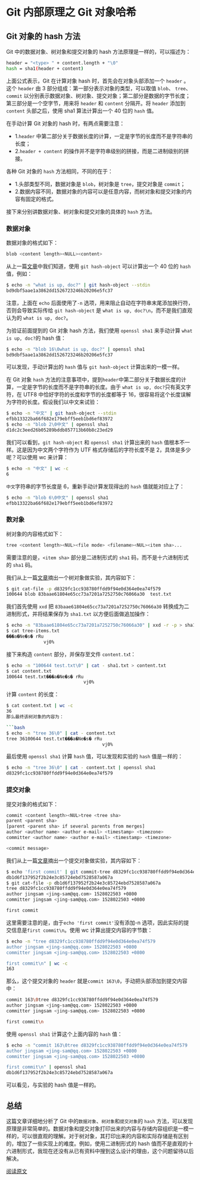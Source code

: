 <!--
 * @Description: Git文件
 * @Author: xiehuaqiang
 * @FilePath: \kaka-blog\src\docs\kaka\git\Git内部原理之Git对象hash.md
 * @Date: 2021-07-31 19:31:23
 * @LastEditTime: 2021-07-31 20:23:12
-->

# Git 内部原理之 Git 对象哈希

## Git 对象的 hash 方法

Git 中的数据对象、树对象和提交对象的 hash 方法原理是一样的，可以描述为：

```bash
header = "<type> " + content.length + "\0"
hash = sha1(header + content)
```

上面公式表示，Git 在计算对象 hash 时，首先会在对象头部添加一个 `header` 。这个 `header` 由 3 部分组成：第一部分表示对象的类型，可以取值 `blob`、 `tree`、 `commit` 以分别表示数据对象、树对象、提交对象；第二部分是数据的字节长度；第三部分是一个空字节，用来将 `header` 和 `content` 分隔开。将 `header` 添加到 `content` 头部之后，使用 sha1 算法计算出一个 40 位的 `hash` 值。

在手动计算 Git 对象的 hash 时，有两点需要注意：

- 1.`header` 中第二部分关于数据长度的计算，一定是字节的长度而不是字符串的长度；
- 2.`header + content` 的操作并不是字符串级别的拼接，而是二进制级别的拼接。

各种 Git 对象的 `hash` 方法相同，不同的在于：

- 1.头部类型不同，数据对象是 `blob`，树对象是 `tree`，提交对象是 `commit`；
- 2.数据内容不同，数据对象的内容可以是任意内容，而树对象和提交对象的内容有固定的格式。

接下来分别讲数据对象、树对象和提交对象的具体的 `hash` 方法。

### 数据对象

数据对象的格式如下：

```bash
blob <content length><NULL><content>
```

从上一篇[文章]()中我们知道，使用 `git hash-object` 可以计算出一个 40 位的 `hash` 值，例如：

```bash
$ echo -n "what is up, doc?" | git hash-object --stdin
bd9dbf5aae1a3862dd1526723246b20206e5fc37
```

注意，上面在 `echo` 后面使用了`-n` 选项，用来阻止自动在字符串末尾添加换行符，否则会导致实际传给 `git hash-object` 是 `what is up, doc?\n`，而不是我们直观认为的 `what is up, doc?`。

为验证前面提到的 Git 对象 hash 方法，我们使用 `openssl sha1` 来手动计算 `what is up, doc?`的 hash 值：

```bash
$ echo -n "blob 16\0what is up, doc?" | openssl sha1
bd9dbf5aae1a3862dd1526723246b20206e5fc37
```

可以发现，手动计算出的 `hash` 值与 `git hash-object` 计算出来的一模一样。

在 Git 对象 `hash` 方法的注意事项中，提到`header`中第二部分关于数据长度的计算，一定是字节的长度而不是字符串的长度。由于 `what is up, doc?`只有英文字符，在 UTF8 中恰好字符的长度和字节的长度都等于 16，很容易将这个长度误解为字符的长度。假设我们以中文来试验：

```bash
$ echo -n "中文" | git hash-object --stdin
efbb13322ba66f682e179ebff5eeb1bd6ef83972
$ echo -n "blob 2\0中文" | openssl sha1
d1dc2c3eed26b05289bddb857713b60b8c23ed29
```

我们可以看到，`git hash-object` 和 `openssl sha1` 计算出来的 `hash` 值根本不一样。这是因为中文两个字符作为 UTF 格式存储后的字符长度不是 2，具体是多少呢？可以使用 wc 来计算：

```bash
$ echo -n "中文" | wc -c
6
```

`中文`字符串的字节长度是 6，重新手动计算发现得出的 `hash` 值就能对应上了：

```bash
$ echo -n "blob 6\0中文" | openssl sha1
efbb13322ba66f682e179ebff5eeb1bd6ef83972
```

### 数对象

树对象的内容格式如下：

```bash
tree <content length><NUL><file mode> <filename><NUL><item sha>...
```

需要注意的是，`<item sha>` 部分是二进制形式的 `sha1` 码，而不是十六进制形式的 `sha1` 码。

我们从上一篇[文章]()摘出一个树对象做实验，其内容如下：

```bash
$ git cat-file -p d8329fc1cc938780ffdd9f94e0d364e0ea74f579
100644 blob 83baae61804e65cc73a7201a7252750c76066a30  test.txt
```

我们首先使用 `xxd` 把 `83baae61804e65cc73a7201a7252750c76066a30` 转换成为二进制形式，并将结果保存为 `sha1.txt` 以方便后面做追加操作：

```bash
$ echo -n "83baae61804e65cc73a7201a7252750c76066a30" | xxd -r -p > sha1.txt
$ cat tree-items.txt
���a�Ne�s� rRu
              vj0%
```

接下来构造 `content` 部分，并保存至文件 `content.tx`t：

```bash
$ echo -n "100644 test.txt\0" | cat - sha1.txt > content.txt
$ cat content.txt
100644 test.txt���a�Ne�s� rRu
                             vj0%
```

计算 `content` 的长度：

````bash
$ cat content.txt | wc -c
36
那么最终该树对象的内容为：

```bash
$ echo -n "tree 36\0" | cat - content.txt
tree 36100644 test.txt���a�Ne�s� rRu
                                    vj0%
````

最后使用 `openssl sha1` 计算 `hash` 值，可以发现和实验的 `hash` 值是一样的：

```bash
$ echo -n "tree 36\0" | cat - content.txt | openssl sha1
d8329fc1cc938780ffdd9f94e0d364e0ea74f579
```

### 提交对象

提交对象的格式如下：

```bash
commit <content length><NUL>tree <tree sha>
parent <parent sha>
[parent <parent sha> if several parents from merges]
author <author name> <author e-mail> <timestamp> <timezone>
committer <author name> <author e-mail> <timestamp> <timezone>

<commit message>
```

我们从上一篇[文章]()摘出一个提交对象做实验，其内容如下：

```bash
$ echo 'first commit' | git commit-tree d8329fc1cc938780ffdd9f94e0d364e0ea74f579
db1d6f137952f2b24e3c85724ebd7528587a067a
$ git cat-file -p db1d6f137952f2b24e3c85724ebd7528587a067a
tree d8329fc1cc938780ffdd9f94e0d364e0ea74f579
author jingsam <jing-sam@qq.com> 1528022503 +0800
committer jingsam <jing-sam@qq.com> 1528022503 +0800

first commit
```

这里需要注意的是，由于`echo 'first commit'`没有添加-n 选项，因此实际的提交信息是`first commit\n`。使用 wc 计算出提交内容的字节数：

```bash
$ echo -n "tree d8329fc1cc938780ffdd9f94e0d364e0ea74f579
author jingsam <jing-sam@qq.com> 1528022503 +0800
committer jingsam <jing-sam@qq.com> 1528022503 +0800

first commit\n" | wc -c
163
```

那么，这个提交对象的 `header` 就是`commit 163\0`，手动把头部添加到提交内容中：

```bash
commit 163\0tree d8329fc1cc938780ffdd9f94e0d364e0ea74f579
author jingsam <jing-sam@qq.com> 1528022503 +0800
committer jingsam <jing-sam@qq.com> 1528022503 +0800

first commit\n
```

使用 `openssl sha1` 计算这个上面内容的 `hash` 值：

```bash
$ echo -n "commit 163\0tree d8329fc1cc938780ffdd9f94e0d364e0ea74f579
author jingsam <jing-sam@qq.com> 1528022503 +0800
committer jingsam <jing-sam@qq.com> 1528022503 +0800

first commit\n" | openssl sha1
db1d6f137952f2b24e3c85724ebd7528587a067a
```

可以看见，与实验的 hash 值是一样的。

## 总结

这篇文章详细地分析了 Git 中的`数据对象`、`树对象`和`提交对象`的 `hash` 方法，可以发现原理是非常简单的。数据对象和提交对象打印出来的内容与存储内容组织是一模一样的，可以很直观的理解。对于树对象，其打印出来的内容和实际存储是有区别的，增加了一些实现上的难度。例如，使用二进制形式的 hash 值而不是直观的十六进制形式，我现在还没有从已有资料中搜到这么设计的理由，这个问题留待以后解决。

[阅读原文](https://jingsam.github.io/2018/06/09/git-hash.html)
